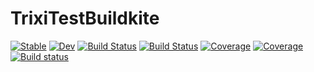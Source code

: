 # TrixiTestBuildkite

[![Stable](https://img.shields.io/badge/docs-stable-blue.svg)](https://sloede.github.io/TrixiTestBuildkite.jl/stable/)
[![Dev](https://img.shields.io/badge/docs-dev-blue.svg)](https://sloede.github.io/TrixiTestBuildkite.jl/dev/)
[![Build Status](https://github.com/sloede/TrixiTestBuildkite.jl/actions/workflows/CI.yml/badge.svg?branch=main)](https://github.com/sloede/TrixiTestBuildkite.jl/actions/workflows/CI.yml?query=branch%3Amain)
[![Build Status](https://github.com/sloede/TrixiTestBuildkite.jl/badges/main/pipeline.svg)](https://github.com/sloede/TrixiTestBuildkite.jl/pipelines)
[![Coverage](https://codecov.io/gh/sloede/TrixiTestBuildkite.jl/branch/main/graph/badge.svg)](https://codecov.io/gh/sloede/TrixiTestBuildkite.jl)
[![Coverage](https://coveralls.io/repos/github/sloede/TrixiTestBuildkite.jl/badge.svg?branch=main)](https://coveralls.io/github/sloede/TrixiTestBuildkite.jl?branch=main)
[![Build status](https://badge.buildkite.com/492ba37ec6b3a3025de00a695498df9031202928790e5e3a98.svg)](https://buildkite.com/trixi-framework/ci)
